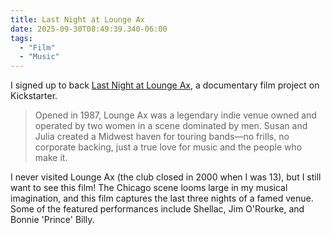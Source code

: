 ```yaml
---
title: Last Night at Lounge Ax
date: 2025-09-30T08:49:39.340-06:00
tags:
  - "Film"
  - "Music"
---
```


I signed up to back [Last Night at Lounge Ax](https://www.kickstarter.com/projects/lvngmntn/last-night-at-lounge-ax-a-documentary-film/description), a documentary film project on Kickstarter.

> Opened in 1987, Lounge Ax was a legendary indie venue owned and operated by two women in a scene dominated by men. Susan and Julia created a Midwest haven for touring bands—no frills, no corporate backing, just a true love for music and the people who make it.

I never visited Lounge Ax (the club closed in 2000 when I was 13), but I still want to see this film! The Chicago scene looms large in my musical imagination, and this film captures the last three nights of a famed venue. Some of the featured performances include Shellac, Jim O'Rourke, and Bonnie 'Prince' Billy.